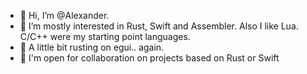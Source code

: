 - 👋 Hi, I’m @Alexander.
- 👀 I’m mostly interested in Rust, Swift and Assembler. Also I like Lua. C/C++ were my starting point languages.
- 🌱 A little bit rusting on egui.. again.
- 💞️ I'm open for collaboration on projects based on Rust or Swift 

<!---
- 📫 How to reach me ...
--->


<!---
AlexanderARodin/AlexanderARodin is a ✨ special ✨ repository because its `README.md` (this file) appears on your GitHub profile.
You can click the Preview link to take a look at your changes.
--->
